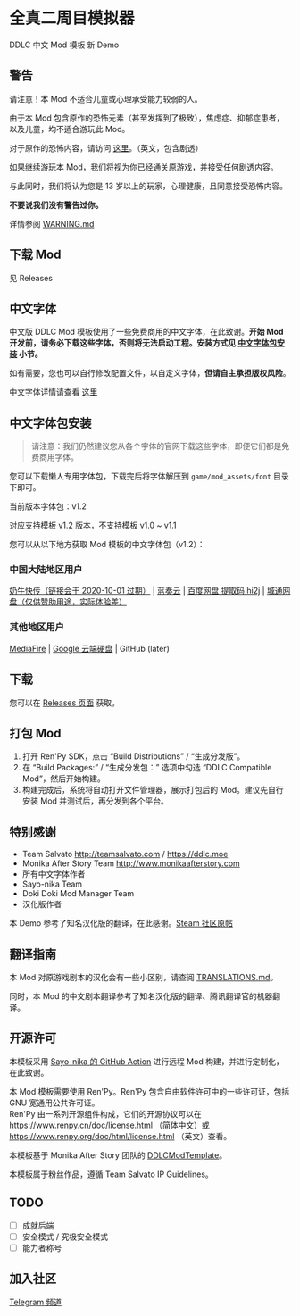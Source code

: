 # 全真二周目模拟器

DDLC 中文 Mod 模板 新 Demo

## 警告

请注意！本 Mod 不适合儿童或心理承受能力较弱的人。

由于本 Mod 包含原作的恐怖元素（甚至发挥到了极致），焦虑症、抑郁症患者，以及儿童，均不适合游玩此 Mod。

对于原作的恐怖内容，请访问 [这里](https://ddlc.moe/warning.html)。（英文，包含剧透）

如果继续游玩本 Mod，我们将视为你已经通关原游戏，并接受任何剧透内容。

与此同时，我们将认为您是 13 岁以上的玩家，心理健康，且同意接受恐怖内容。

**不要说我们没有警告过你。**

详情参阅 [WARNING.md](./WARNING.md)

## 下载 Mod

见 Releases

## 中文字体

中文版 DDLC Mod 模板使用了一些免费商用的中文字体，在此致谢。**开始 Mod 开发前，请务必下载这些字体，否则将无法启动工程。安装方式见 [中文字体包安装](#中文字体包安装) 小节。**

如有需要，您也可以自行修改配置文件，以自定义字体，**但请自主承担版权风险**。

中文字体详情请查看 [这里](./game/mod_assets/font/README.md)

## 中文字体包安装

> 请注意：我们仍然建议您从各个字体的官网下载这些字体，即便它们都是免费商用字体。

您可以下载懒人专用字体包，下载完后将字体解压到 `game/mod_assets/font` 目录下即可。

当前版本字体包：v1.2

对应支持模板 v1.2 版本，不支持模板 v1.0 ~ v1.1

您可以从以下地方获取 Mod 模板的中文字体包（v1.2）：

### 中国大陆地区用户

[奶牛快传（链接会于 2020-10-01 过期）](https://imgradeone.cowtransfer.com/s/3852906fbdf246) | [蓝奏云](https://imgradeone.lanzous.com/iwq7wec3j7a) | [百度网盘 提取码 hi2j](https://pan.baidu.com/s/1WiO1qD8cI8U1YTEVeVrkuQ) | [城通网盘（仅供赞助用途，实际体验差）](http://ct.imgradeone.xyz/file/24390393-452015477)

### 其他地区用户

[MediaFire](http://www.mediafire.com/file/6juwd7h0venrg7f/font%25282%2529.zip/file) | [Google 云端硬盘](https://drive.google.com/file/d/1LClyzgxq-les-N5egLXm1aK7ULATDpex/view?usp=sharing) | GitHub (later)

## 下载

您可以在 [Releases 页面](https://github.com/imgradeone/Real2ndActEmulator/releases) 获取。

## 打包 Mod

1. 打开 Ren'Py SDK，点击 “Build Distributions” / “生成分发版”。
1. 在 “Build Packages:” / “生成分发包：” 选项中勾选 “DDLC Compatible Mod”，然后开始构建。
1. 构建完成后，系统将自动打开文件管理器，展示打包后的 Mod。建议先自行安装 Mod 并测试后，再分发到各个平台。

## 特别感谢

- Team Salvato http://teamsalvato.com / https://ddlc.moe
- Monika After Story Team http://www.monikaafterstory.com
- 所有中文字体作者
- Sayo-nika Team
- Doki Doki Mod Manager Team
- 汉化版作者

本 Demo 参考了知名汉化版的翻译，在此感谢。[Steam 社区原帖](https://steamcommunity.com/sharedfiles/filedetails/?id=1176221672)

## 翻译指南

本 Mod 对原游戏剧本的汉化会有一些小区别，请查阅 [TRANSLATIONS.md](./TRANSLATIONS.md)。

同时，本 Mod 的中文剧本翻译参考了知名汉化版的翻译、腾讯翻译官的机器翻译。

## 开源许可

本模板采用 [Sayo-nika 的 GitHub Action](https://github.com/Sayo-nika/quickstart-actions) 进行远程 Mod 构建，并进行定制化，在此致谢。

本 Mod 模板需要使用 Ren'Py。Ren'Py 包含自由软件许可中的一些许可证，包括 GNU 宽通用公共许可证。  
Ren'Py 由一系列开源组件构成，它们的开源协议可以在 https://www.renpy.cn/doc/license.html （简体中文）或 https://www.renpy.org/doc/html/license.html （英文）查看。

本模板基于 Monika After Story 团队的 [DDLCModTemplate](https://github.com/Monika-After-Story/DDLCModTemplate)。

本模板属于粉丝作品，遵循 Team Salvato IP Guidelines。

## TODO

- [ ] 成就后端
- [ ] 安全模式 / 究极安全模式
- [ ] 能力者称号

## 加入社区

[Telegram 频道](https://t.me/DDLCModCN)